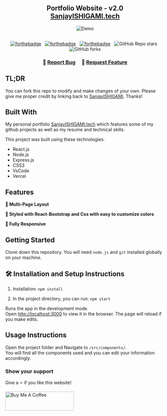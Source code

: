 <h2 align="center">
  Portfolio Website - v2.0<br/>
  <a href="https://sanjay-k-mohanty.vercel.app/" target="_blank">SanjayISHIGAMI.tech</a>
</h2>
<div align="center">
  <img alt="Demo" src="./Images/readme-img.png" />
</div>

<br/>

<center>

[![forthebadge](https://forthebadge.com/images/badges/built-with-love.svg)](https://forthebadge.com) &nbsp;
[![forthebadge](https://forthebadge.com/images/badges/made-with-javascript.svg)](https://forthebadge.com) &nbsp;
[![forthebadge](https://forthebadge.com/images/badges/open-source.svg)](https://forthebadge.com) &nbsp;
![GitHub Repo stars](https://img.shields.io/github/stars/SanjayISHIGAMI/Portfolio?color=red&logo=github&style=for-the-badge) &nbsp;
![GitHub forks](https://img.shields.io/github/forks/SanjayISHIGAMI/Portfolio?color=red&logo=github&style=for-the-badge)

</center>

<h3 align="center">
    🔹
    <a href="https://github.com/SanjayISHIGAMI/Portfolio/issues">Report Bug</a> &nbsp; &nbsp;
    🔹
    <a href="https://github.com/SanjayISHIGAMI/Portfolio/issues">Request Feature</a>
</h3>

## TL;DR

You can fork this repo to modify and make changes of your own. Please give me proper credit by linking back to [SanjayISHIGAMI](https://github.com/SanjayISHIGAMI/Portfolio). Thanks!

## Built With

My personal portfolio <a href="https://sanjay-k-mohanty.vercel.app/" target="_blank">SanjayISHIGAMI.tech</a> which features some of my github projects as well as my resume and technical skills.<br/>

This project was built using these technologies.

- React.js
- Node.js
- Express.js
- CSS3
- VsCode
- Vercel

## Features

**📖 Multi-Page Layout**

**🎨 Styled with React-Bootstrap and Css with easy to customize colors**

**📱 Fully Responsive**

## Getting Started

Clone down this repository. You will need `node.js` and `git` installed globally on your machine.

## 🛠 Installation and Setup Instructions

1. Installation: `npm install`

2. In the project directory, you can run: `npm start`

Runs the app in the development mode.\
Open [http://localhost:3000](http://localhost:3000) to view it in the browser.
The page will reload if you make edits.

## Usage Instructions

Open the project folder and Navigate to `/src/components/`. <br/>
You will find all the components used and you can edit your information accordingly.

### Show your support

Give a ⭐ if you like this website!

<a ><img src="https://cdn.buymeacoffee.com/buttons/v2/default-violet.png" alt="Buy Me A Coffee" height= "60px" width= "217px" ></a>
